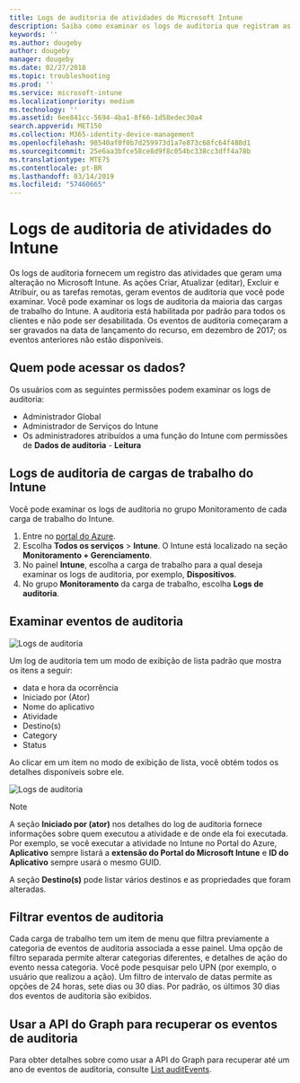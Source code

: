 ```yaml
---
title: Logs de auditoria de atividades do Microsoft Intune
description: Saiba como examinar os logs de auditoria que registram as atividades do Microsoft Intune.
keywords: ''
ms.author: dougeby
author: dougeby
manager: dougeby
ms.date: 02/27/2018
ms.topic: troubleshooting
ms.prod: ''
ms.service: microsoft-intune
ms.localizationpriority: medium
ms.technology: ''
ms.assetid: 6ee841cc-5694-4ba1-8f66-1d58edec30a4
search.appverid: MET150
ms.collection: M365-identity-device-management
ms.openlocfilehash: 98540af0f0b7d259973d1a7e873c68fc64f488d1
ms.sourcegitcommit: 25e6aa3bfce58ce8d9f8c054bc338cc3dff4a78b
ms.translationtype: MTE75
ms.contentlocale: pt-BR
ms.lasthandoff: 03/14/2019
ms.locfileid: "57460665"
---
```

# <a name="audit-logs-for-intune-activities"></a>Logs de auditoria de atividades do Intune
Os logs de auditoria fornecem um registro das atividades que geram uma alteração no Microsoft Intune. As ações Criar, Atualizar (editar), Excluir e Atribuir, ou as tarefas remotas, geram eventos de auditoria que você pode examinar. Você pode examinar os logs de auditoria da maioria das cargas de trabalho do Intune. A auditoria está habilitada por padrão para todos os clientes e não pode ser desabilitada. Os eventos de auditoria começaram a ser gravados na data de lançamento do recurso, em dezembro de 2017; os eventos anteriores não estão disponíveis.

## <a name="who-can-access-the-data"></a>Quem pode acessar os dados?
Os usuários com as seguintes permissões podem examinar os logs de auditoria:
- Administrador Global
- Administrador de Serviços do Intune
- Os administradores atribuídos a uma função do Intune com permissões de **Dados de auditoria** - **Leitura**

## <a name="audit-logs-for-intune-workloads"></a>Logs de auditoria de cargas de trabalho do Intune
Você pode examinar os logs de auditoria no grupo Monitoramento de cada carga de trabalho do Intune.  
1. Entre no [portal do Azure](https://portal.azure.com).
2. Escolha **Todos os serviços** > **Intune**. O Intune está localizado na seção **Monitoramento + Gerenciamento**.
3. No painel **Intune**, escolha a carga de trabalho para a qual deseja examinar os logs de auditoria, por exemplo, **Dispositivos**.
4. No grupo **Monitoramento** da carga de trabalho, escolha **Logs de auditoria**.

## <a name="review-audit-events"></a>Examinar eventos de auditoria
![Logs de auditoria](./media/monitor-audit-logs.png "Logs de auditoria")

Um log de auditoria tem um modo de exibição de lista padrão que mostra os itens a seguir:    

- data e hora da ocorrência
- Iniciado por (Ator)
- Nome do aplicativo
- Atividade
- Destino(s)
- Category
- Status

Ao clicar em um item no modo de exibição de lista, você obtém todos os detalhes disponíveis sobre ele.

![Logs de auditoria](./media/monitor-audit-log-detail.png "Logs de auditoria")

> [!Note]    
> A seção **Iniciado por (ator)** nos detalhes do log de auditoria fornece informações sobre quem executou a atividade e de onde ela foi executada. Por exemplo, se você executar a atividade no Intune no Portal do Azure, **Aplicativo** sempre listará a **extensão do Portal do Microsoft Intune** e **ID do Aplicativo** sempre usará o mesmo GUID. 
>    
> A seção **Destino(s)** pode listar vários destinos e as propriedades que foram alteradas.  


## <a name="filter-audit-events"></a>Filtrar eventos de auditoria
Cada carga de trabalho tem um item de menu que filtra previamente a categoria de eventos de auditoria associada a esse painel. Uma opção de filtro separada permite alterar categorias diferentes, e detalhes de ação do evento nessa categoria. Você pode pesquisar pelo UPN (por exemplo, o usuário que realizou a ação). Um filtro de intervalo de datas permite as opções de 24 horas, sete dias ou 30 dias. Por padrão, os últimos 30 dias dos eventos de auditoria são exibidos.

## <a name="use-graph-api-to-retrieve-audit-events"></a>Usar a API do Graph para recuperar os eventos de auditoria
Para obter detalhes sobre como usar a API do Graph para recuperar até um ano de eventos de auditoria, consulte [List auditEvents](https://developer.microsoft.com/en-us/graph/docs/api-reference/beta/api/intune_auditing_auditevent_list).
